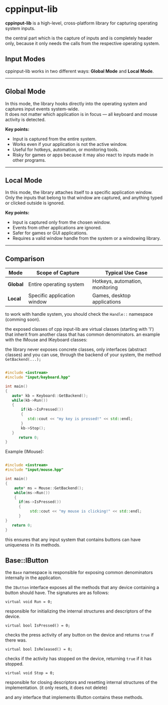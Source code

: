 # cppinput-lib

**cppinput-lib** is a high-level, cross-platform library for capturing operating system inputs.

the central part which is the capture of inputs and is completely header only, because it only needs the calls from the respective operating system.

## Input Modes

cppinput-lib works in two different ways: **Global Mode** and **Local Mode**.  

---

## Global Mode

In this mode, the library hooks directly into the operating system and captures input events system-wide.  
It does not matter which application is in focus — all keyboard and mouse activity is detected.  

**Key points:**
- Input is captured from the entire system.  
- Works even if your application is not the active window.  
- Useful for hotkeys, automation, or monitoring tools.  
- Risky for games or apps because it may also react to inputs made in other programs.  

---

## Local Mode

In this mode, the library attaches itself to a specific application window.  
Only the inputs that belong to that window are captured, and anything typed or clicked outside is ignored.  

**Key points:**
- Input is captured only from the chosen window.  
- Events from other applications are ignored.  
- Safer for games or GUI applications.  
- Requires a valid window handle from the system or a windowing library.  

---

## Comparison

| Mode       | Scope of Capture            | Typical Use Case                 |
|------------|-----------------------------|----------------------------------|
| **Global** | Entire operating system     | Hotkeys, automation, monitoring  |
| **Local**  | Specific application window | Games, desktop applications      |

to work with handle system, you should check the `Handle::` namespace (comming soon).

the exposed classes of cpp input-lib are virtual classes (starting with 'I') that inherit from another class that has common denominators.
an example with the IMouse and IKeyboard classes:

the library never exposes concrete classes, only interfaces (abstract classes) and you can use, 
through the backend of your system, the method `GetBackend(...);`

``` cpp

#include <iostream>
#include "input/keyboard.hpp"

int main()
{
   auto* kb = Keyboard::GetBackend();
   while(kb->Run())
   {
       if(kb->IsPressed())
       {
          std::cout << "my key is pressed!" << std::endl;
       }
       kb->Stop();
   }
      return 0;     
}

```

Example (IMouse):

``` cpp

#include <iostream>
#include "input/mouse.hpp"

int main()
{
    auto* ms = Mouse::GetBackend();
    while(ms->Run())
    {
      if(ms->IsPressed())
      {
           std::cout << "my mouse is clicking!" << std::endl;
      }
}
   return 0;
}

```

this ensures that any input system that contains buttons can have uniqueness in its methods.

## Base::IButton

the `Base` namespace is responsible for exposing common denominators internally in the application.

the `IButton` interface exposes all the methods that any device containing a button should have. The signatures are as follows:

`virtual void Run = 0;`

responsible for initializing the internal structures and descriptors of the device.

`virtual bool IsPressed() = 0;`

checks the press activity of any button on the device and returns `true` if there was.

`virtual bool IsReleased() = 0;`

checks if the activity has stopped on the device, returning `true` if it has stopped.

`virtual void Stop = 0;`

responsible for closing descriptors and resetting internal structures of the implementation. (it only resets, it does not delete)

and any interface that implements IButton contains these methods.
